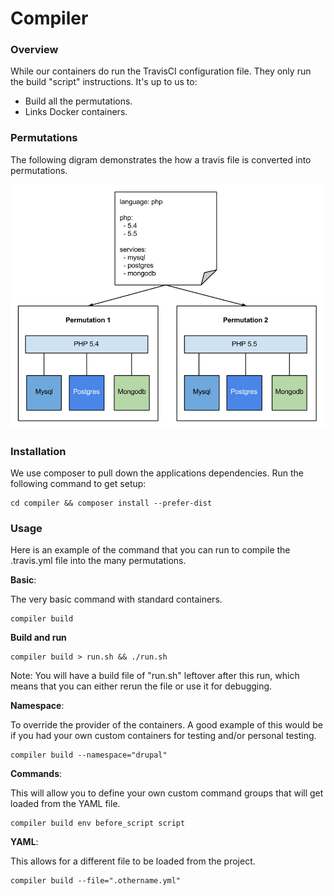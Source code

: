 Compiler
========

### Overview

While our containers do run the TravisCI configuration file. They only run the
build "script" instructions. It's up to us to:

* Build all the permutations.
* Links Docker containers.

### Permutations

The following digram demonstrates the how a travis file is converted into
permutations.

![Diagram](./docs/diagram.png "docs/diagram.png")

### Installation

We use composer to pull down the applications dependencies. Run the following
command to get setup:

```
cd compiler && composer install --prefer-dist
```

### Usage

Here is an example of the command that you can run to compile the .travis.yml
file into the many permutations.

**Basic**:

The very basic command with standard containers.

```
compiler build
```

**Build and run**

```
compiler build > run.sh && ./run.sh
```

Note: You will have a build file of "run.sh" leftover after this run, which means that you can either rerun the file or use it for debugging.

**Namespace**:

To override the provider of the containers. A good example of this would be if
you had your own custom containers for testing and/or personal testing.

```
compiler build --namespace="drupal"
```

**Commands**:

This will allow you to define your own custom command groups that will get
loaded from the YAML file.

```
compiler build env before_script script
```

**YAML**:

This allows for a different file to be loaded from the project.

```
compiler build --file=".othername.yml"
```
